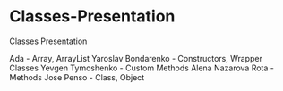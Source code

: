 # Classes-Presentation
Classes Presentation

Ada - Array, ArrayList
Yaroslav Bondarenko - Constructors, Wrapper Classes
Yevgen Tymoshenko - Custom Methods
Alena Nazarova Rota - Methods
Jose Penso - Class, Object
